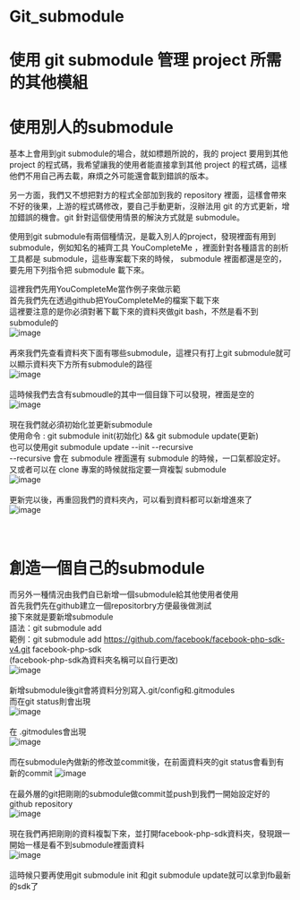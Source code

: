 # Git_submodule
# 使用 git submodule 管理 project 所需的其他模組

# 使用別人的submodule
基本上會用到git submodule的場合，就如標題所說的，我的 project 要用到其他 project 的程式碼，我希望讓我的使用者能直接拿到其他 project 的程式碼，這樣他們不用自己再去載，麻煩之外可能還會載到錯誤的版本。<br>

另一方面，我們又不想把對方的程式全部加到我的 repository 裡面，這樣會帶來不好的後果，上游的程式碼修改，要自己手動更新，沒辦法用 git 的方式更新，增加錯誤的機會。git 針對這個使用情景的解決方式就是 submodule。<br>

使用到git submodule有兩個種情況，是載入別人的project，發現裡面有用到 submodule，例如知名的補齊工具 YouCompleteMe ，裡面針對各種語言的剖析工具都是 submodule，這些專案載下來的時候， submodule 裡面都還是空的，要先用下列指令把 submodule 載下來。<br>

這裡我們先用YouCompleteMe當作例子來做示範<br>
首先我們先在透過github把YouCompleteMe的檔案下載下來<br>
這裡要注意的是你必須對著下載下來的資料夾做git bash，不然是看不到submodule的<br>
![image](https://github.com/leoa12412a/Git_submodule/blob/master/clone.png)<br><br>
再來我們先查看資料夾下面有哪些submodule，這裡只有打上git submodule就可以顯示資料夾下方所有submodule的路徑<br>
![image](https://github.com/leoa12412a/Git_submodule/blob/master/submodule.PNG)<br><br>
這時候我們去含有submoudle的其中一個目錄下可以發現，裡面是空的<br>
![image](https://github.com/leoa12412a/Git_submodule/blob/master/before.PNG)<br><br>
現在我們就必須初始化並更新submodule<br>
使用命令 : git submodule init(初始化) && git submodule update(更新)<br>
也可以使用git submodule update --init --recursive<br>
--recursive 會在 submodule 裡面還有 submodule 的時候，一口氣都設定好。<br>
又或者可以在 clone 專案的時候就指定要一齊複製 submodule<br>
![image](https://github.com/leoa12412a/Git_submodule/blob/master/submodule_init.PNG)<br><br>
更新完以後，再重回我們的資料夾內，可以看到資料都可以新增進來了<br>
![image](https://github.com/leoa12412a/Git_submodule/blob/master/after.PNG)<br><br>
<br>
# 創造一個自己的submodule
而另外一種情況由我們自已新增一個submodule給其他使用者使用<br>
首先我們先在github建立一個repositorbry方便最後做測試<br>
接下來就是要新增submodule<br>
語法：git submodule add <repository> [<path>](哪一個檔案庫/哪個路徑)<br>
範例：git submodule add https://github.com/facebook/facebook-php-sdk-v4.git facebook-php-sdk<br>
(facebook-php-sdk為資料夾名稱可以自行更改)<br>
![image](https://github.com/leoa12412a/Git_submodule/blob/master/add_submodule.PNG)<br><br>
新增submodule後git會將資料分別寫入.git/config和.gitmodules<br>
而在git status則會出現<br>
![image](https://github.com/leoa12412a/Git_submodule/blob/master/status.PNG)<br><br>
在 .gitmodules會出現<br>
![image](https://github.com/leoa12412a/Git_submodule/blob/master/file.PNG)<br><br>
而在submodule內做新的修改並commit後，在前面資料夾的git status會看到有新的commit
![image](https://github.com/leoa12412a/Git_submodule/blob/master/new.PNG)<br><br>
在最外層的git把剛剛的submodule做commit並push到我們一開始設定好的github repository<br>
![image](https://github.com/leoa12412a/Git_submodule/blob/master/remote.PNG)<br><br>
現在我們再把剛剛的資料複製下來，並打開facebook-php-sdk資料夾，發現跟一開始一樣是看不到submodule裡面資料<br>
![image](https://github.com/leoa12412a/Git_submodule/blob/master/sdk.PNG)<br><br>
這時候只要再使用git submodule init 和git submodule update就可以拿到fb最新的sdk了

